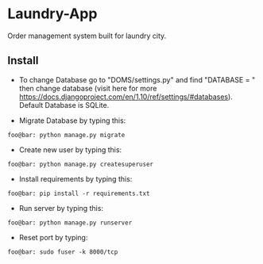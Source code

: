 # Laundry-App
Order management system built for laundry city.


## Install
- To change Database go to "DOMS/settings.py" and find "DATABASE = " then change database (visit here for more https://docs.djangoproject.com/en/1.10/ref/settings/#databases). Default Database is SQLite.

- Migrate Database by typing this:
```
foo@bar: python manage.py migrate
```
- Create new user by typing this:
```
foo@bar: python manage.py createsuperuser
```
- Install requirements by typing this:
```
foo@bar: pip install -r requirements.txt
```
- Run server by typing this:
```
foo@bar: python manage.py runserver
```
- Reset port by typing:
```
foo@bar: sudo fuser -k 8000/tcp
```
